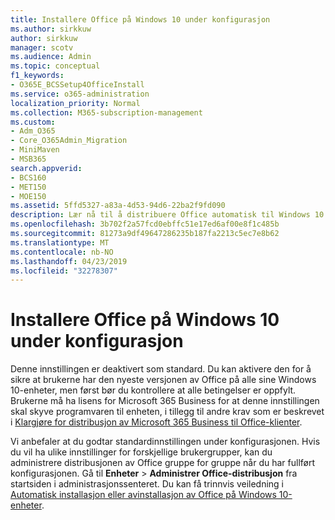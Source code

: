 ```yaml
---
title: Installere Office på Windows 10 under konfigurasjon
ms.author: sirkkuw
author: sirkkuw
manager: scotv
ms.audience: Admin
ms.topic: conceptual
f1_keywords:
- O365E_BCSSetup4OfficeInstall
ms.service: o365-administration
localization_priority: Normal
ms.collection: M365-subscription-management
ms.custom:
- Adm_O365
- Core_O365Admin_Migration
- MiniMaven
- MSB365
search.appverid:
- BCS160
- MET150
- MOE150
ms.assetid: 5ffd5327-a83a-4d53-94d6-22ba2f9fd090
description: Lær nå til å distribuere Office automatisk til Windows 10 enheter under installasjonen.
ms.openlocfilehash: 3b702f2a57fcd0ebffc51e17ed6af00e8f1c485b
ms.sourcegitcommit: 81273a9df49647286235b187fa2213c5ec7e8b62
ms.translationtype: MT
ms.contentlocale: nb-NO
ms.lasthandoff: 04/23/2019
ms.locfileid: "32278307"
---
```

# <a name="install-office-on-windows-10-during-setup"></a>Installere Office på Windows 10 under konfigurasjon

Denne innstillingen er deaktivert som standard. Du kan aktivere den for å sikre at brukerne har den nyeste versjonen av Office på alle sine Windows 10-enheter, men først bør du kontrollere at alle betingelser er oppfylt. Brukerne må ha lisens for Microsoft 365 Business for at denne innstillingen skal skyve programvaren til enheten, i tillegg til andre krav som er beskrevet i [Klargjøre for distribusjon av Microsoft 365 Business til Office-klienter](prepare-for-office-client-deployment.md). 
  
Vi anbefaler at du godtar standardinnstillingen under konfigurasjonen. Hvis du vil ha ulike innstillinger for forskjellige brukergrupper, kan du administrere distribusjonen av Office gruppe for gruppe når du har fullført konfigurasjonen. Gå til **Enheter** \> **Administrer Office-distribusjon** fra startsiden i administrasjonssenteret. Du kan få trinnvis veiledning i [Automatisk installasjon eller avinstallasjon av Office på Windows 10-enheter](auto-install-or-uninstall-office.md).
  

